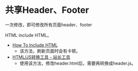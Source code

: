 # 共享Header、Footer
一次修改，即可修改所有页面header、footer

HTML include HTML。
- [How To Include HTML](https://www.w3schools.com/howto/howto_html_include.asp)
  - 该方法，刷新页面时会有卡顿。
- [HTML/JS转换工具 - 站长工具](https://tool.chinaz.com/Tools/Html_Js.aspx)
  - 使用该方法，修改header.html后，需要再转换成header.js。